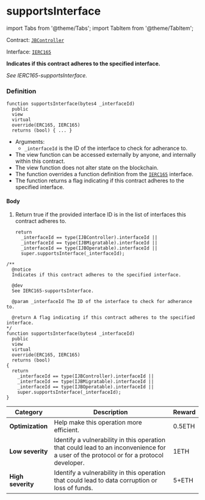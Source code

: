 # supportsInterface

import Tabs from '@theme/Tabs';
import TabItem from '@theme/TabItem';

Contract: [`JBController`](/docs/v4/deprecated/v3/deprecated/or-controllers/jbcontroller/README.md)​‌

Interface: [`IERC165`](https://docs.openzeppelin.com/contracts/4.x/api/utils#IERC165)

<Tabs>
<TabItem value="Step by step" label="Step by step">

**Indicates if this contract adheres to the specified interface.**

_See IERC165-supportsInterface._

### Definition

```
function supportsInterface(bytes4 _interfaceId)
  public
  view
  virtual
  override(ERC165, IERC165)
  returns (bool) { ... }
```

* Arguments:
  * `_interfaceId` is the ID of the interface to check for adherance to.
* The view function can be accessed externally by anyone, and internally within this contract.
* The view function does not alter state on the blockchain.
* The function overrides a function definition from the [`IERC165`](https://docs.openzeppelin.com/contracts/4.x/api/utils#IERC165) interface.
* The function returns a flag indicating if this contract adheres to the specified interface.

#### Body

1.  Return true if the provided interface ID is in the list of interfaces this contract adheres to.

    ```
    return
      _interfaceId == type(IJBController).interfaceId ||
      _interfaceId == type(IJBMigratable).interfaceId ||
      _interfaceId == type(IJBOperatable).interfaceId ||
      super.supportsInterface(_interfaceId);
    ```

</TabItem>

<TabItem value="Code" label="Code">

```
/**
  @notice
  Indicates if this contract adheres to the specified interface.

  @dev
  See IERC165-supportsInterface.

  @param _interfaceId The ID of the interface to check for adherance to.

  @return A flag indicating if this contract adheres to the specified interface.
*/
function supportsInterface(bytes4 _interfaceId)
  public
  view
  virtual
  override(ERC165, IERC165)
  returns (bool)
{
  return
    _interfaceId == type(IJBController).interfaceId ||
    _interfaceId == type(IJBMigratable).interfaceId ||
    _interfaceId == type(IJBOperatable).interfaceId ||
    super.supportsInterface(_interfaceId);
}
```

</TabItem>

<TabItem value="Bug bounty" label="Bug bounty">

| Category          | Description                                                                                                                            | Reward |
| ----------------- | -------------------------------------------------------------------------------------------------------------------------------------- | ------ |
| **Optimization**  | Help make this operation more efficient.                                                                                               | 0.5ETH |
| **Low severity**  | Identify a vulnerability in this operation that could lead to an inconvenience for a user of the protocol or for a protocol developer. | 1ETH   |
| **High severity** | Identify a vulnerability in this operation that could lead to data corruption or loss of funds.                                        | 5+ETH  |

</TabItem>
</Tabs>
